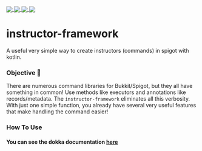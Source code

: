 <a href="https://github.com/uinnn/instructor-framework">
  <img align="center" src="https://img.shields.io/static/v1?style=for-the-badge&label=author&message=uinnn&color=informational"/>
</a>
<a href="https://github.com/uinnn/instructor-framework">
  <img align="center" src="https://img.shields.io/static/v1?style=for-the-badge&label=version&message=1.0.3v&color=ff69b4"/>
</a>
<a href="https://github.com/uinnn/instructor-framework">
  <img align="center" src="https://img.shields.io/static/v1?style=for-the-badge&label=maven-central&message=1.0.3&color=orange"/>
</a>
<a href="https://github.com/uinnn/instructor-framework">
  <img align="center" src="https://img.shields.io/static/v1?style=for-the-badge&label=license&message=MIT License&color=success"/>
</a>

# instructor-framework
A useful very simple way to create instructors (commands) in spigot with kotlin.

### Objective 📝
There are numerous command libraries for Bukkit/Spigot, but they all have something in common!
Use methods like executors and annotations like records/metadata.
The `instructor-framework` eliminates all this verbosity.
With just one simple function, you already have several very useful features that make handling the command easier!

### How To Use
#### You can see the dokka documentation [here](https://uinnn.github.io/instructor-framework/)
